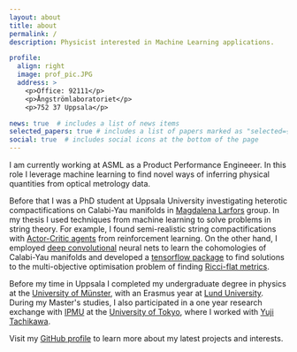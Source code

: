 ```yaml
---
layout: about
title: about
permalink: /
description: Physicist interested in Machine Learning applications.

profile:
  align: right
  image: prof_pic.JPG
  address: >
    <p>Office: 92111</p>
    <p>Ångströmlaboratoriet</p>
    <p>752 37 Uppsala</p>

news: true  # includes a list of news items
selected_papers: true # includes a list of papers marked as "selected={true}"
social: true  # includes social icons at the bottom of the page
---
```


I am currently working at ASML as a Product Performance Engineeer. In this role I leverage machine learning to find novel ways of inferring physical quantities from optical metrology data.

Before that I was a PhD student at Uppsala University investigating heterotic compactifications on Calabi-Yau manifolds in [Magdalena Larfors](https://inspirehep.net/authors/1034652?ui-citation-summary=true) group. In my thesis I used techniques from machine learning to solve problems in string theory. For example, I found semi-realistic string compactifications with [Actor-Critic agents](https://arxiv.org/abs/2003.04817) from reinforcement learning. On the other hand, I employed [deep convolutional](https://arxiv.org/abs/2108.02221) neural nets to learn the cohomologies of Calabi-Yau manifolds and developed a [tensorflow package](https://github.com/pythoncymetric/cymetric) to find solutions to the multi-objective optimisation problem of finding [Ricci-flat metrics](https://ml4physicalsciences.github.io/2021/files/NeurIPS_ML4PS_2021_37.pdf).

Before my time in Uppsala I completed my undergraduate degree in physics at the [University of Münster](https://www.uni-muenster.de/en/), with an Erasmus year at [Lund University](https://www.lunduniversity.lu.se/). During my Master's studies, I also participated in a one year research exchange with [IPMU](https://www.ipmu.jp/en) at the [University of Tokyo](https://www.u-tokyo.ac.jp/en/), where I worked with [Yuji Tachikawa](https://member.ipmu.jp/yuji.tachikawa/). 

Visit my [GitHub profile](https://github.com/robin-schneider) to learn more about my latest projects and interests.
